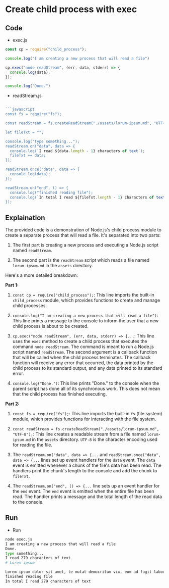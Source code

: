 # Create child process with exec

## Code

- exec.js

```javascript
const cp = require("child_process");

console.log("I am creating a new process that will read a file")

cp.exec("node readStream", (err, data, stderr) => {
  console.log(data);
});

console.log("Done.")
```

- readStream.js

```javascript

```javascript
const fs = require("fs");

const readStream = fs.createReadStream("./assets/lorum-ipsum.md", "UTF-8");

let fileTxt = "";

console.log("type something...");
readStream.on("data", data => {
  console.log(`I read ${data.length - 1} characters of text`);
  fileTxt += data;
});

readStream.once("data", data => {
  console.log(data);
});

readStream.on("end", () => {
  console.log("finished reading file");
  console.log(`In total I read ${fileTxt.length - 1} characters of text`);
});
```

## Explaination

The provided code is a demonstration of Node.js's child process module to create a separate process that will read a file. It's separated into two parts:

1. The first part is creating a new process and executing a Node.js script named `readStream`.

2. The second part is the `readStream` script which reads a file named `lorum-ipsum.md` in the `assets` directory.

Here's a more detailed breakdown:

**Part 1:**

1. `const cp = require("child_process");`: This line imports the built-in `child_process` module, which provides functions to create and manage child processes.

2. `console.log("I am creating a new process that will read a file")`: This line prints a message to the console to inform the user that a new child process is about to be created.

3. `cp.exec("node readStream", (err, data, stderr) => {...`: This line uses the `exec` method to create a child process that executes the command `node readStream`. The command is meant to run a Node.js script named `readStream`. The second argument is a callback function that will be called when the child process terminates. The callback function will receive any error that occurred, the data printed by the child process to its standard output, and any data printed to its standard error.

4. `console.log("Done.")`: This line prints "Done." to the console when the parent script has done all of its synchronous work. This does not mean that the child process has finished executing.

**Part 2:**

1. `const fs = require("fs");`: This line imports the built-in `fs` (file system) module, which provides functions for interacting with the file system.

2. `const readStream = fs.createReadStream("./assets/lorum-ipsum.md", "UTF-8");`: This line creates a readable stream from a file named `lorum-ipsum.md` in the `assets` directory. `UTF-8` is the character encoding used for reading the file.

3. The `readStream.on("data", data => {...` and `readStream.once("data", data => {...` lines set up event handlers for the `data` event. The `data` event is emitted whenever a chunk of the file's data has been read. The handlers print the chunk's length to the console and add the chunk to `fileTxt`.

4. The `readStream.on("end", () => {...` line sets up an event handler for the `end` event. The `end` event is emitted when the entire file has been read. The handler prints a message and the total length of the read data to the console.

## Run

- Run

```bash
node exec.js
I am creating a new process that will read a file
Done.
type something...
I read 279 characters of text
# Lorem ipsum

Lorem ipsum dolor sit amet, te mutat democritum vix, eum ad fugit labores adversarium. Principes comprehensam ex eum, in sint debitis sed. Est ea mucius semper dissentiet. Mei eu prima rebum illum, est justo dicam et. Eu persius corpora eum. Tale diam nulla no his.
finished reading file
In total I read 279 characters of text
```
